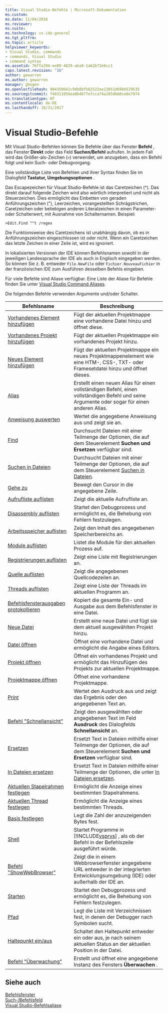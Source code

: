 ```yaml
---
title: Visual Studio-Befehle | Microsoft-Dokumentation
ms.custom: 
ms.date: 11/04/2016
ms.reviewer: 
ms.suite: 
ms.technology: vs-ide-general
ms.tgt_pltfrm: 
ms.topic: article
helpviewer_keywords:
- Visual Studio, commands
- commands, Visual Studio
- command syntax
ms.assetid: 76ffa394-ee89-4629-aba9-1a62b72e6cc1
caps.latest.revision: "16"
author: gewarren
ms.author: gewarren
manager: ghogen
ms.openlocfilehash: 904350641c9db8bfb62522ee13051d69bb529535
ms.sourcegitcommit: f40311056ea0b4677efcca74a285dbb0ce0e7974
ms.translationtype: HT
ms.contentlocale: de-DE
ms.lasthandoff: 10/31/2017
---
```

# <a name="visual-studio-commands"></a>Visual Studio-Befehle
Mit Visual Studio-Befehlen können Sie Befehle über das Fenster **Befehl** , das Fenster **Direkt** oder das Feld **Suchen/Befehl** aufrufen. In jedem Fall wird das Größer-als-Zeichen (`>`) verwendet, um anzugeben, dass ein Befehl folgt und kein Such- oder Debugvorgang.  
  
 Eine vollständige Liste von Befehlen und ihrer Syntax finden Sie im Dialogfeld **Tastatur, Umgebungsoptionen** .  
  
 Das Escapezeichen für Visual Studio-Befehle ist das Caretzeichen (^). Das direkt darauf folgende Zeichen wird also wörtlich interpretiert und nicht als Steuerzeichen. Dies ermöglicht das Einbetten von geraden Anführungszeichen ("), Leerzeichen, vorangestellten Schrägstrichen, Caretzeichen oder beliebigen anderen Literalzeichen in einen Parameter- oder Schalterwert, mit Ausnahme von Schalternamen. Beispiel:  
  
```  
>Edit.Find ^^t /regex  
```  
  
 Die Funktionsweise des Caretzeichens ist unabhängig davon, ob es in Anführungszeichen eingeschlossen ist oder nicht. Wenn ein Caretzeichen das letzte Zeichen in einer Zeile ist, wird es ignoriert.  
  
 In lokalisierten Versionen der IDE können Befehlsnamen sowohl in der jeweiligen Landessprache der IDE als auch in Englisch eingegeben werden. So können Sie z. B. entweder `File.NewFile` oder `Fichier.NouveauFichier` in der französischen IDE zum Ausführen desselben Befehls eingeben.  
  
 Für viele Befehle sind Aliase verfügbar. Eine Liste der Aliase für Befehle finden Sie unter [Visual Studio Command Aliases](../../ide/reference/visual-studio-command-aliases.md).  
  
 Die folgenden Befehle verwenden Argumente und/oder Schalter.  
  
|Befehlsname|Beschreibung|  
|------------------|-----------------|  
|[Vorhandenes Element hinzufügen](../../ide/reference/add-existing-item-command.md)|Fügt der aktuellen Projektmappe eine vorhandene Datei hinzu und öffnet diese.|  
|[Vorhandenes Projekt hinzufügen](../../ide/reference/add-existing-project-command.md)|Fügt der aktuellen Projektmappe ein vorhandenes Projekt hinzu.|  
|[Neues Element hinzufügen](../../ide/reference/add-new-item-command.md)|Fügt der aktuellen Projektmappe ein neues Projektmappenelement wie eine HTM-, CSS-, TXT- oder Framesetdatei hinzu und öffnet dieses.|  
|[Alias](../../ide/reference/alias-command.md)|Erstellt einen neuen Alias für einen vollständigen Befehl, einen vollständigen Befehl und seine Argumente oder sogar für einen anderen Alias.|  
|[Anweisung auswerten](../../ide/reference/evaluate-statement-command.md)|Wertet die angegebene Anweisung aus und zeigt sie an.|  
|[Find](../../ide/reference/find-command.md)|Durchsucht Dateien mit einer Teilmenge der Optionen, die auf dem Steuerelement **Suchen und Ersetzen** verfügbar sind.|  
|[Suchen in Dateien](../../ide/reference/find-in-files-command.md)|Durchsucht Dateien mit einer Teilmenge der Optionen, die auf dem Steuerelement [Suchen in Dateien](../../ide/find-in-files.md).|  
|[Gehe zu](../../ide/reference/go-to-command.md)|Bewegt den Cursor in die angegebene Zeile.|  
|[Aufrufliste auflisten](../../ide/reference/list-call-stack-command.md)|Zeigt die aktuelle Aufrufliste an.|  
|[Disassembly auflisten](../../ide/reference/list-disassembly-command.md)|Startet den Debugprozess und ermöglicht es, die Behebung von Fehlern festzulegen.|  
|[Arbeitsspeicher auflisten](../../ide/reference/list-memory-command.md)|Zeigt den Inhalt des angegebenen Speicherbereichs an.|  
|[Module auflisten](../../ide/reference/list-modules-command.md)|Listet die Module für den aktuellen Prozess auf.|  
|[Registrierungen auflisten](../../ide/reference/list-registers-command.md)|Zeigt eine Liste mit Registrierungen an.|  
|[Quelle auflisten](../../ide/reference/list-source-command.md)|Zeigt die angegebenen Quellcodezeilen an.|  
|[Threads auflisten](../../ide/reference/list-threads-command.md)|Zeigt eine Liste der Threads im aktuellen Programm an.|  
|[Befehlsfensterausgaben protokollieren](../../ide/reference/log-command-window-output-command.md)|Kopiert die gesamte Ein- und Ausgabe aus dem Befehlsfenster in eine Datei.|  
|[Neue Datei](../../ide/reference/new-file-command.md)|Erstellt eine neue Datei und fügt sie dem aktuell ausgewählten Projekt hinzu.|  
|[Datei öffnen](../../ide/reference/open-file-command.md)|Öffnet eine vorhandene Datei und ermöglicht die Angabe eines Editors.|  
|[Projekt öffnen](../../ide/reference/open-project-command.md)|Öffnet ein vorhandenes Projekt und ermöglicht das Hinzufügen des Projekts zur aktuellen Projektmappe.|  
|[Projektmappe öffnen](../../ide/reference/open-solution-command.md)|Öffnet eine vorhandene Projektmappe.|  
|[Print](../../ide/reference/print-command.md)|Wertet den Ausdruck aus und zeigt das Ergebnis oder den angegebenen Text an.|  
|[Befehl "Schnellansicht"](../../ide/reference/quick-watch-command.md)|Zeigt den ausgewählten oder angegebenen Text im Feld **Ausdruck** des Dialogfelds **Schnellansicht** an.|  
|[Ersetzen](../../ide/reference/replace-command.md)|Ersetzt Text in Dateien mithilfe einer Teilmenge der Optionen, die auf dem Steuerelement **Suchen und Ersetzen** verfügbar sind.|  
|[In Dateien ersetzen](../../ide/reference/replace-in-files-command.md)|Ersetzt Text in Dateien mithilfe einer Teilmenge der Optionen, die unter [In Dateien ersetzen](../../ide/replace-in-files.md).|  
|[Aktuellen Stapelrahmen festlegen](../../ide/reference/set-current-stack-frame-command.md)|Ermöglicht die Anzeige eines bestimmten Stapelrahmens.|  
|[Aktuellen Thread festlegen](../../ide/reference/set-current-thread-command.md)|Ermöglicht die Anzeige eines bestimmten Threads.|  
|[Basis festlegen](../../ide/reference/set-radix-command.md)|Legt die Zahl der anzuzeigenden Bytes fest.|  
|[Shell](../../ide/reference/shell-command.md)|Startet Programme in [!INCLUDE[vsprvs](../../code-quality/includes/vsprvs_md.md)] , als ob der Befehl in der Befehlszeile ausgeführt würde.|  
|[Befehl "ShowWebBrowser"](../../ide/reference/showwebbrowser-command.md)|Zeigt die in einem Webbrowserfenster angegebene URL entweder in der integrierten Entwicklungsumgebung (IDE) oder außerhalb der IDE an.|  
|[Starten](../../ide/reference/start-command.md)|Startet den Debugprozess und ermöglicht es, die Behebung von Fehlern festzulegen.|  
|[Pfad](../../ide/reference/symbol-path-command.md)|Legt die Liste mit Verzeichnissen fest, in denen der Debugger nach Symbolen sucht.|  
|[Haltepunkt ein/aus](../../ide/reference/toggle-breakpoint-command.md)|Schaltet den Haltepunkt entweder ein oder aus, je nach seinem aktuellen Status an der aktuellen Position in der Datei.|  
|[Befehl "Überwachung"](../../ide/reference/watch-command.md)|Erstellt und öffnet eine angegebene Instanz des Fensters **Überwachen** .|  
  
## <a name="see-also"></a>Siehe auch  
 [Befehlsfenster](../../ide/reference/command-window.md)   
 [Such-/Befehlsfeld](../../ide/find-command-box.md)   
 [Visual Studio-Befehlsaliase](../../ide/reference/visual-studio-command-aliases.md)